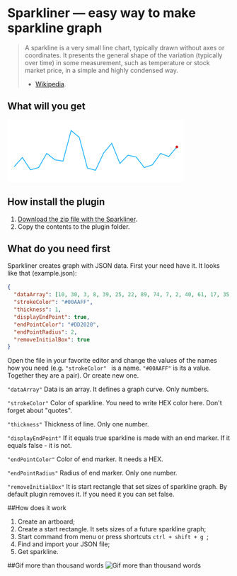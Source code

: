 # Sparkliner — easy way to make sparkline graph
> A sparkline is a very small line chart, typically drawn without axes or coordinates. It presents the general shape of the variation (typically over time) in some measurement, such as temperature or stock market price, in a simple and highly condensed way.
> - [Wikipedia](https://en.wikipedia.org/wiki/Sparkline).

## What will you get
![This is sparkline](/sparkline-example.png)

## How install the plugin
1. [Download the zip file with the Sparkliner](https://github.com/Volorf/Sparkliner/archive/master.zip).
2. Copy the contents to the plugin folder.

## What do you need first
Sparkliner creates graph with JSON data. First your need have it. It looks like that (example.json):

``` json
{
  "dataArray": [10, 30, 3, 8, 39, 25, 22, 89, 74, 7, 2, 40, 61, 17, 35, 31, 8, 14, 39, 32, 53],
  "strokeColor": "#00AAFF",
  "thickness": 1,
  "displayEndPoint": true,
  "endPointColor": "#DD2020",
  "endPointRadius": 2,
  "removeInitialBox": true
}
```
Open the file in your favorite editor and change the values of the names how you need (e.g. `"strokeColor" ` is a name. `"#00AAFF"` is its a value. Together they are a pair). Or create new one.

``` "dataArray" ```
Data is an array. It defines a graph curve. Only numbers.

``` "strokeColor" ```
Color of sparkline. You need to write HEX color here. Don't forget about "quotes".

``` "thickness" ```
Thickness of line. Only one number.

``` "displayEndPoint" ```
If it equals true sparkline is made with an end marker. If it equals false - it is not.

``` "endPointColor" ```
Color of end marker. It needs a HEX.

``` "endPointRadius" ```
Radius of end marker. Only one number.

``` "removeInitialBox" ```
It is start rectangle that set sizes of sparkline graph. By default plugin removes it. If you need it you can set false.

##How does it work
1. Create an artboard;
2. Create a start rectangle. It sets sizes of a future sparkline graph;
3. Start command from menu or press shortcuts `ctrl + shift + g `;
4. Find and import your JSON file;
5. Get sparkline.

##Gif more than thousand words
![Gif more than thousand words](/how-to.gif)
